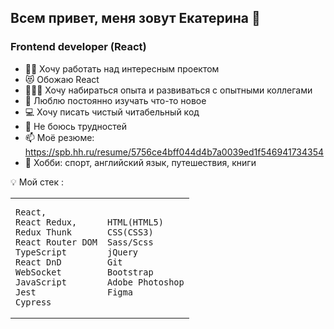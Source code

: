 ## Всем привет, меня зовут Екатерина 👋
### Frontend developer (React)
- 👩‍💻 Хочу работать над интересным проектом
- 😻 Обожаю React 
- 👨‍👩‍👧 Хочу набираться опыта и развиваться с опытными коллегами
- 🔭 Люблю постоянно изучать что-то новое 
- 💻 Хочу писать чистый читабельный код
- 💪 Не боюсь трудностей 
- 📫 Моё резюме: https://spb.hh.ru/resume/5756ce4bff044d4b7a0039ed1f546941734354
- 🤩 Хобби: спорт, английский язык, путешествия, книги

💡 Мой стек : 
<table>
<tr>

</tr>
<tr>
<td>

```
React,
React Redux,
Redux Thunk
React Router DOM
TypeScript
React DnD
WebSocket
JavaScript
Jest
Cypress
```

</td>
<td>

```
HTML(HTML5)
CSS(CSS3)
Sass/Scss
jQuery
Git
Bootstrap
Adobe Photoshop
Figma
```

</td>
</tr>
</table>

<!--
**Ekaterina-Kuzina/Ekaterina-Kuzina** is a ✨ _special_ ✨ repository because its `README.md` (this file) appears on your GitHub profile.
